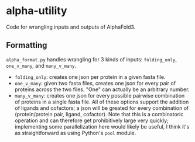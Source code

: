 # alpha-utility
Code for wrangling inputs and outputs of AlphaFold3.

## Formatting
`alpha_format.py` handles wrangling for 3 kinds of inputs: `folding_only`, `one_v_many`, and `many_v_many`.
* `folding_only`: creates one json per protein in a given fasta file.
* `one_v_many`: given two fasta files, creates one json for every pair of proteins across the two files. "One" can actually be an arbitrary number.
*  `many_v_many`: creates one json for every possible pairwise combination of proteins in a single fasta file.
All of these options support the addition of ligands and cofactors; a json will be greated for every combination of (protein/protein pair, ligand, cofactor). Note that this is a combinatoric operation and can therefore get prohibitively large very quickly; implementing some parallelization here would likely be useful, I think it's as straightforward as using Python's `pool` module.
